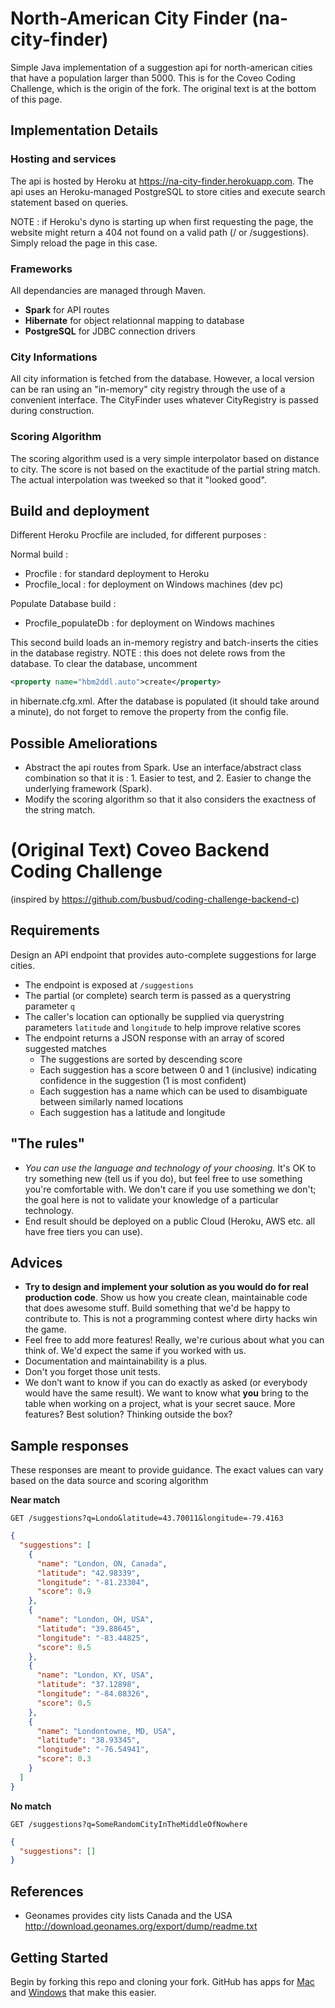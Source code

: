 


# North-American City Finder (na-city-finder)

Simple Java implementation of a suggestion api for north-american cities that have a population larger than 5000. 
This is for the Coveo Coding Challenge, which is the origin of the fork. The original text is at the bottom of this page.

## Implementation Details

### Hosting and services

The api is hosted by Heroku at https://na-city-finder.herokuapp.com. The api uses an Heroku-managed PostgreSQL to store cities
and execute search statement based on queries.

NOTE : if Heroku's dyno is starting up when first requesting the page, the website might return a 404 not found on a valid path (/ or /suggestions). 
Simply reload the page in this case.

### Frameworks

All dependancies are managed through Maven.

- **Spark** for API routes
- **Hibernate** for object relationnal mapping to database
- **PostgreSQL** for JDBC connection drivers

### City Informations

All city information is fetched from the database. However, a local version can be ran using an "in-memory" city registry through
the use of a convenient interface. The CityFinder uses whatever CityRegistry is passed during construction.

### Scoring Algorithm

The scoring algorithm used is a very simple interpolator based on distance to city. The score is not based on the exactitude of the partial string match.
The actual interpolation was tweeked so that it "looked good".

## Build and deployment

Different Heroku Procfile are included, for different purposes :

Normal build :
- Procfile : for standard deployment to Heroku
- Procfile_local : for deployment on Windows machines (dev pc)

Populate Database build :
- Procfile_populateDb : for deployment on Windows machines

This second build loads an in-memory registry and batch-inserts the cities in the database registry. NOTE : this does not delete 
rows from the database. To clear the database, uncomment
```xml 
<property name="hbm2ddl.auto">create</property> 
```
in hibernate.cfg.xml.
After the database is populated (it should take around a minute), do not forget to remove the property from the config file.

## Possible Ameliorations

- Abstract the api routes from Spark. Use an interface/abstract class combination so that it is : 1. Easier to test, and 2. Easier to change the underlying framework (Spark).
- Modify the scoring algorithm so that it also considers the exactness of the string match.

# (Original Text) Coveo Backend Coding Challenge
(inspired by https://github.com/busbud/coding-challenge-backend-c)

## Requirements

Design an API endpoint that provides auto-complete suggestions for large cities.

- The endpoint is exposed at `/suggestions`
- The partial (or complete) search term is passed as a querystring parameter `q`
- The caller's location can optionally be supplied via querystring parameters `latitude` and `longitude` to help improve relative scores
- The endpoint returns a JSON response with an array of scored suggested matches
    - The suggestions are sorted by descending score
    - Each suggestion has a score between 0 and 1 (inclusive) indicating confidence in the suggestion (1 is most confident)
    - Each suggestion has a name which can be used to disambiguate between similarly named locations
    - Each suggestion has a latitude and longitude

## "The rules"

- *You can use the language and technology of your choosing.* It's OK to try something new (tell us if you do), but feel free to use something you're comfortable with. We don't care if you use something we don't; the goal here is not to validate your knowledge of a particular technology.
- End result should be deployed on a public Cloud (Heroku, AWS etc. all have free tiers you can use).

## Advices

- **Try to design and implement your solution as you would do for real production code**. Show us how you create clean, maintainable code that does awesome stuff. Build something that we'd be happy to contribute to. This is not a programming contest where dirty hacks win the game.
- Feel free to add more features! Really, we're curious about what you can think of. We'd expect the same if you worked with us.
- Documentation and maintainability is a plus.
- Don't you forget those unit tests.
- We don’t want to know if you can do exactly as asked (or everybody would have the same result). We want to know what **you** bring to the table when working on a project, what is your secret sauce. More features? Best solution? Thinking outside the box?

## Sample responses

These responses are meant to provide guidance. The exact values can vary based on the data source and scoring algorithm

**Near match**

    GET /suggestions?q=Londo&latitude=43.70011&longitude=-79.4163

```json
{
  "suggestions": [
    {
      "name": "London, ON, Canada",
      "latitude": "42.98339",
      "longitude": "-81.23304",
      "score": 0.9
    },
    {
      "name": "London, OH, USA",
      "latitude": "39.88645",
      "longitude": "-83.44825",
      "score": 0.5
    },
    {
      "name": "London, KY, USA",
      "latitude": "37.12898",
      "longitude": "-84.08326",
      "score": 0.5
    },
    {
      "name": "Londontowne, MD, USA",
      "latitude": "38.93345",
      "longitude": "-76.54941",
      "score": 0.3
    }
  ]
}
```

**No match**

    GET /suggestions?q=SomeRandomCityInTheMiddleOfNowhere

```json
{
  "suggestions": []
}
```

## References

- Geonames provides city lists Canada and the USA http://download.geonames.org/export/dump/readme.txt

## Getting Started

Begin by forking this repo and cloning your fork. GitHub has apps for [Mac](http://mac.github.com/) and
[Windows](http://windows.github.com/) that make this easier.
